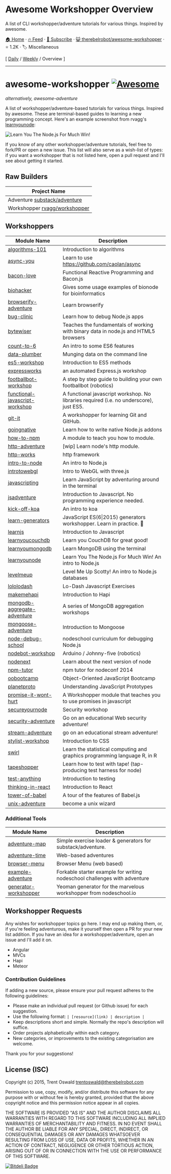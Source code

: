# Awesome Workshopper Overview

A list of CLI workshopper/adventure tutorials for various things. Inspired by awesome.

[🏠 Home](/README.md) · [🔥 Feed](https://www.trackawesomelist.com/therebelrobot/awesome-workshopper/rss.xml) · [📮 Subscribe](https://trackawesomelist.us17.list-manage.com/subscribe?u=d2f0117aa829c83a63ec63c2f&id=36a103854c) · [😺 therebelrobot/awesome-workshopper](https://github.com/therebelrobot/awesome-workshopper) · ⭐ 1.2K · 🏷️ Miscellaneous

[ [Daily](/content/therebelrobot/awesome-workshopper/README.md) / [Weekly](/content/therebelrobot/awesome-workshopper/week/README.md) / Overview ]

---

# awesome-workshopper [![Awesome](https://cdn.rawgit.com/sindresorhus/awesome/d7305f38d29fed78fa85652e3a63e154dd8e8829/media/badge.svg)](https://github.com/sindresorhus/awesome)

*alternatively, awesome-adventure*

A list of workshopper/adventure-based tutorials for various things. Inspired by awesome. These are terminal-based guides to learning a new programming concept. Here's an example screenshot from rvagg's [learnyounode](https://github.com/workshopper/learnyounode):

![Learn You The Node.js For Much Win!](https://raw.github.com/rvagg/learnyounode/master/learnyounode.png)

If you know of any other workshopper/adventure tutorials, feel free to fork/PR or open a new issue. This list will also serve as a wish-list of types: if you want a workshopper that is not listed here, open a pull request and I'll see about getting it started.

## Raw Builders

| Project Name                                                                |
| --------------------------------------------------------------------------- |
| Adventure [substack/adventure](https://github.com/substack/adventure)       |
| Workshopper [rvagg/workshopper](https://github.com/workshopper/workshopper) |

## Workshoppers

| Module Name                                                                                  | Description                                                                             |
| -------------------------------------------------------------------------------------------- | --------------------------------------------------------------------------------------- |
| [algorithms-101](https://github.com/linclark/algorithms-101)                                 | Introduction to algorithms                                                              |
| [async-you](https://github.com/bulkan/async-you)                                             | Learn to use <https://github.com/caolan/async>                                          |
| [bacon-love](https://github.com/mikaelbr/bacon-love)                                         | Functional Reactive Programming and Bacon.js                                            |
| [biohacker](https://github.com/bionode/biohacker)                                            | Gives some usage examples of bionode for bioinformatics                                 |
| [browserify-adventure](https://github.com/substack/browserify-adventure)                     | Learn browserify                                                                        |
| [bug-clinic](https://github.com/othiym23/bug-clinic)                                         | Learn how to debug Node.js apps                                                         |
| [bytewiser](https://github.com/maxogden/bytewiser)                                           | Teaches the fundamentals of working with binary data in node.js and HTML5 browsers      |
| [count-to-6](https://github.com/domenic/count-to-6)                                          | An intro to some ES6 features                                                           |
| [data-plumber](https://github.com/maxogden/data-plumber)                                     | Munging data on the command line                                                        |
| [es5-workshop](https://github.com/timoxley/es5-workshop)                                     | Introduction to ES5 methods                                                             |
| [expressworks](https://github.com/azat-co/expressworks)                                      | an automated Express.js workshop                                                        |
| [footballbot-workshop](https://github.com/alanshaw/footballbot-workshop)                     | A step by step guide to building your own footballbot (robotics)                        |
| [functional-javascript-workshop](https://github.com/timoxley/functional-javascript-workshop) | A functional javascript workshop. No libraries required (i.e. no underscore), just ES5. |
| [git-it](https://github.com/jlord/git-it)                                                    | A workshopper for learning Git and GitHub.                                              |
| [goingnative](https://github.com/workshopper/goingnative)                                    | Learn how to write native Node.js addons                                                |
| [how-to-npm](https://github.com/npm/how-to-npm)                                              | A module to teach you how to module.                                                    |
| [http-adventure](https://github.com/yoshuawuyts/http-adventure)                              | \[wip] Learn node's http module.                                                        |
| [http-works](https://github.com/Raynos/http-works)                                           | http framework                                                                          |
| [intro-to-node](https://github.com/sherodtaylor/intro-to-node)                               | An intro to Node.js                                                                     |
| [introtowebgl](https://github.com/alexmackey/IntroToWebGLWithThreeJS)                        | Intro to WebGL with three.js                                                            |
| [javascripting](https://github.com/sethvincent/javascripting)                                | Learn JavaScript by adventuring around in the terminal                                  |
| [jsadventure](https://github.com/mk30/jsadventure)                                           | Introduction to Javascript. No programming experience needed.                           |
| [kick-off-koa](https://github.com/koajs/kick-off-koa)                                        | An intro to koa                                                                         |
| [learn-generators](https://github.com/isRuslan/learn-generators)                             | JavaScript ES(6\|2015) generators workshopper. Learn in practice. :metal:               |
| [learnjs](https://github.com/mikeal/learnjs)                                                 | Introduction to Javascript                                                              |
| [learnyoucouchdb](https://github.com/robertkowalski/learnyoucouchdb)                         | Learn you CouchDB for great good!                                                       |
| [learnyoumongodb](https://github.com/braz/learnyoumongodb)                                   | Learn MongoDB using the terminal                                                        |
| [learnyounode](https://github.com/workshopper/learnyounode)                                  | Learn You The Node.js For Much Win! An intro to Node.js                                 |
| [levelmeup](https://github.com/workshopper/levelmeup)                                        | Level Me Up Scotty! An intro to Node.js databases                                       |
| [lololodash](https://github.com/mdunisch/lololodash)                                         | Lo-Dash Javascript Exercises                                                            |
| [makemehapi](https://github.com/nvcexploder/makemehapi)                                      | Introduction to Hapi                                                                    |
| [mongodb-aggregate-adventure](https://github.com/braz/mongodb-aggregate-adventure)           | A series of MongoDB aggregation workshops                                               |
| [mongoose-adventure](https://github.com/wearefractal/mongoose-adventure)                     | Introduction to Mongoose                                                                |
| [node-debug-school](https://github.com/joyent/node-debug-school)                             | nodeschool curriculum for debugging Node.js                                             |
| [nodebot-workshop](https://github.com/tableflip/nodebot-workshop)                            | Arduino / Johnny-five (robotics)                                                        |
| [nodenext](https://github.com/geek/nodenext)                                                 | Learn about the next version of node                                                    |
| [npm-tutor](https://github.com/timoxley/npm-tutor)                                           | npm tutor for nodeconf 2014                                                             |
| [oobootcamp](https://github.com/winsonwq/OOBootcamp.js)                                      | Object-Oriented JavaScript Bootcamp                                                     |
| [planetproto](https://github.com/sporto/planetproto)                                         | Understanding JavaScript Prototypes                                                     |
| [promise-it-wont-hurt](https://github.com/stevekane/promise-it-wont-hurt)                    | A Workshopper module that teaches you to use promises in javascript                     |
| [secureyournode](https://github.com/someoneweird/secureyournode)                             | Security workshop                                                                       |
| [security-adventure](https://github.com/toolness/security-adventure)                         | Go on an educational Web security adventure!                                            |
| [stream-adventure](https://github.com/substack/stream-adventure)                             | go on an educational stream adventure!                                                  |
| [stylist-workshop](https://github.com/alanshaw/stylist)                                      | Introduction to CSS                                                                     |
| [swirl](https://github.com/swirldev/swirl)                                                   | Learn the statistical computing and graphics programming language R, in R               |
| [tapeshopper](https://github.com/tomgco/tapeshopper)                                         | Learn how to test with tape! (tap-producing test harness for node)                      |
| [test-anything](https://github.com/finnp/test-anything)                                      | Introduction to testing                                                                 |
| [thinking-in-react](https://github.com/asbjornenge/thinking-in-react)                        | Introduction to React                                                                   |
| [tower-of-babel](https://github.com/yosuke-furukawa/tower-of-babel)                          | A tour of the features of Babel.js                                                      |
| [unix-adventure](https://github.com/substack/unix-adventure)                                 | become a unix wizard                                                                    |

### Additional Tools

| Module Name                                                                  | Description                                                               |
| ---------------------------------------------------------------------------- | ------------------------------------------------------------------------- |
| [adventure-map](https://github.com/timoxley/adventure-map)                   | Simple exercise loader & generators for substack/adventure.               |
| [adventure-time](https://github.com/maxogden/adventure-time)                 | Web-based adventures                                                      |
| [browser-menu](https://www.npmjs.com/package/browser-menu)                   | Browser Menu (web based)                                                  |
| [example-adventure](https://github.com/substack/example-adventure)           | Forkable starter example for writing nodeschool challenges with adventure |
| [generator-workshopper](https://github.com/mindcookin/generator-workshopper) | Yeoman generator for the marvelous workshopper from nodeschool.io         |

## Workshopper Requests

Any wishes for workshopper topics go here. I may end up making them, or, if you're feeling adventurous, make it yourself then open a PR for your new list addition. If you have an idea for a workshopper/adventure, open an issue and I'll add it on.

*   Angular
*   MVCs
*   Hapi
*   Meteor

### Contribution Guidelines

If adding a new source, please ensure your pull request adheres to the following guidelines:

*   Please make an individual pull request (or Github issue) for each suggestion.
*   Use the following format: `| [resource](link) | description |`
*   Keep descriptions short and simple. Normally the repo's description will suffice.
*   Order projects alphabetically within each category.
*   New categories, or improvements to the existing categorisation are welcome.

Thank you for your suggestions!

## License (ISC)

Copyright (c) 2015, Trent Oswald [trentoswald@therebelrobot.com](https://github.com/therebelrobot/awesome-workshopper/blob/master/README.md/mailto:trentoswald@therebelrobot.com)

Permission to use, copy, modify, and/or distribute this software for any purpose with or without fee is hereby granted, provided that the above copyright notice and this permission notice appear in all copies.

THE SOFTWARE IS PROVIDED "AS IS" AND THE AUTHOR DISCLAIMS ALL WARRANTIES WITH REGARD TO THIS SOFTWARE INCLUDING ALL IMPLIED WARRANTIES OF MERCHANTABILITY AND FITNESS. IN NO EVENT SHALL THE AUTHOR BE LIABLE FOR ANY SPECIAL, DIRECT, INDIRECT, OR CONSEQUENTIAL DAMAGES OR ANY DAMAGES WHATSOEVER RESULTING FROM LOSS OF USE, DATA OR PROFITS, WHETHER IN AN ACTION OF CONTRACT, NEGLIGENCE OR OTHER TORTIOUS ACTION, ARISING OUT OF OR IN CONNECTION WITH THE USE OR PERFORMANCE OF THIS SOFTWARE.

[![Bitdeli Badge](https://d2weczhvl823v0.cloudfront.net/therebelrobot/awesome-workshopper/trend.png)](https://bitdeli.com/free "Bitdeli Badge")

